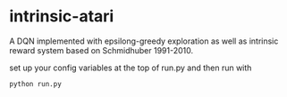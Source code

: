 # intrinsic-atari


A DQN implemented with epsilong-greedy exploration as well as intrinsic reward system based on Schmidhuber 1991-2010.

set up your config variables at the top of run.py and then run with 

`python run.py`





